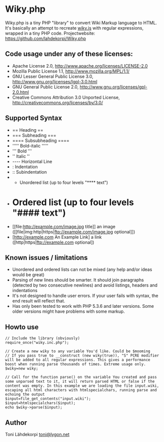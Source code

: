 # Wiky.php

Wiky.php is a tiny PHP "library" to convert Wiki Markup language to HTML.
It's basically an attempt to recreate [wiky.js](https://github.com/tanin47/wiky.js) with regular expressions, wrapped in a tiny PHP code.
Projectwebsite: https://github.com/lahdekorpi/Wiky.php

## Code usage under any of these licenses:
* Apache License 2.0, http://www.apache.org/licenses/LICENSE-2.0
* Mozilla Public License 1.1, http://www.mozilla.org/MPL/1.1/
* GNU Lesser General Public License 3.0, http://www.gnu.org/licenses/lgpl-3.0.html
* GNU General Public License 2.0, http://www.gnu.org/licenses/gpl-2.0.html
* Creative Commons Attribution 3.0 Unported License, http://creativecommons.org/licenses/by/3.0/

## Supported Syntax
* == Heading ==
* === Subheading ===
* ==== Subsubheading ====
* ''''' Bold-italic '''''
* ''' Bold '''
* '' Italic ''
* ---- Horizontal Line
* : Indentation
* :: Subindentation
* * Unordered list (up to four levels "**** text")
* # Ordered list (up to four levels "#### text")
* [[file:http://example.com/image.jpg title]] an image ([[file|img:http|https|ftp://example.com/image.jpg optional]])
* [http://example.com An Example Link] a link ([http|https|ftp://example.com optional])

## Known issues / limitations
* Unordered and ordered lists can not be mixed (any help and/or ideas would be great)
* Parsing of new lines should be smarter. It should join paragraphs (detected by two consecutive newlines) and avoid listings, headers and indentations
* It's not designed to handle user errors. If your user fails with syntax, the end result will reflect that.
* Has only been tested to work with PHP 5.3.6 and later versions. Some older versions might have problems with some markup.

## Howto use
	// Include the library (obviously)
	require_once("wiky.inc.php");
	
	// Create a new wiky to any variable You'd like. Could be $mooming
	// If you pass true to __construct (new wiky(true)), "S" PCRE modifier will be added to all regular expressions. This gives a performance boost when running parse thousands of times. Extreme usage only.
	$wiky=new wiky;
	
	// Call for the function parse() on the variable You created and pass some unparsed text to it, it will return parsed HTML or false if the content was empty. In this example we are loading the file input.wiki, escaping all html characters with htmlspecialchars, running parse and echoing the output
	$input=file_get_contents("input.wiki");
	$input=htmlspecialchars($input);
	echo $wiky->parse($input);

## Author
Toni Lähdekorpi <toni@lygon.net>
